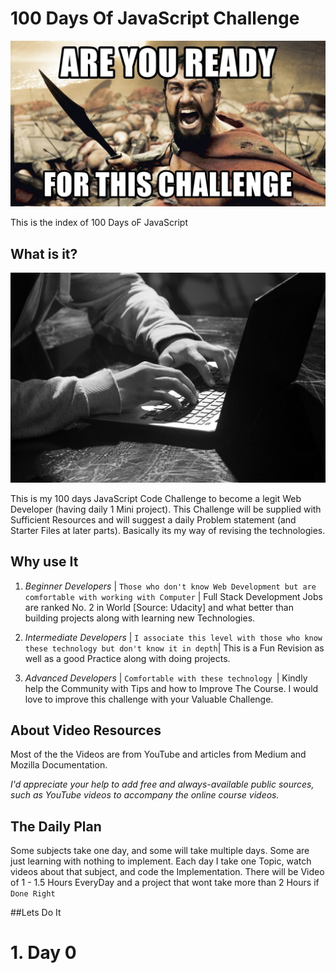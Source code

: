 # 100 Days Of JavaScript Challenge 










![Challenge](https://github.com/THELAZYKING/100-Days-of-JavaScript/blob/master/Images/Spartan-challenge.jpg?raw=true)





This is the index of 100 Days oF JavaScript 

## What is it?








![Coder](https://github.com/THELAZYKING/100-Days-of-JavaScript/blob/master/Images/coding.jpg?raw=true)

 This is my 100 days JavaScript Code Challenge to become a legit Web Developer (having daily 1 Mini project). This Challenge will be supplied with Sufficient Resources and will suggest a daily Problem statement (and Starter Files at later parts). Basically its my way of revising the technologies.


## Why use It
1. *Beginner Developers* | `Those who don't know Web Development but are comfortable with working with Computer` | Full Stack Development Jobs are ranked No. 2 in World [Source: Udacity] and what better than building projects along with learning new Technologies.

2. *Intermediate Developers* | `I associate this level with those who know these technology but don't know it in depth`| This is a Fun Revision as well as a good Practice along with doing projects.

3. *Advanced Developers* | `Comfortable with these technology `| Kindly help the Community with Tips and how to Improve The Course. I would love to improve this challenge with your Valuable Challenge.


## About Video Resources
Most of the the Videos are from YouTube and articles from Medium and Mozilla Documentation. 

*I'd appreciate your help to add free and always-available public sources, such as YouTube videos to accompany the online course videos.*

## The Daily Plan

Some subjects take one day, and some will take multiple days. Some are just learning with nothing to implement.  Each day I take one Topic, watch videos about that subject, and code the Implementation.
There will be Video of 1 - 1.5 Hours EveryDay and a project that wont take more than 2 Hours if `Done Right`


##Lets Do It

# 1. Day 0


